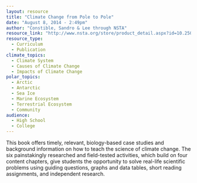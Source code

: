 ```yaml
---
layout: resource
title: "Climate Change from Pole to Pole"
date: "August 8, 2014 - 2:49pm"
author: "Constible, Sandro & Lee through NSTA"
resource_link: "http://www.nsta.org/store/product_detail.aspx?id=10.2505/9781933531236"
resource_type:
  - Curriculum
  - Publication
climate_topics:
  - Climate System
  - Causes of Climate Change
  - Impacts of Climate Change
polar_topics:
  - Arctic
  - Antarctic
  - Sea Ice
  - Marine Ecosystem
  - Terrestrial Ecosystem
  - Community
audience:
  - High School
  - College
---
```


This book offers timely, relevant, biology-based case studies and background information on how to teach the science of climate change. The six painstakingly researched and field-tested activities, which build on four content chapters, give students the opportunity to solve real-life scientific problems using guiding questions, graphs and data tables, short reading assignments, and independent research.